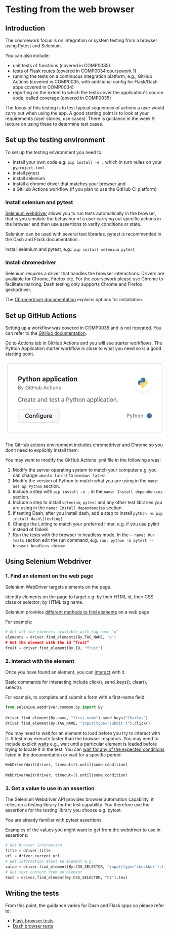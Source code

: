# Testing from the web browser

## Introduction

The coursework focus is on integration or system testing from a browser using Pytest and Selenium.

You can also include:

- unit tests of functions (covered in COMP0035)
- tests of Flask routes (covered in COMP0034 coursework 1)
- running the tests on a continuous integration platform, e.g., GitHub Actions (covered in COMP0035, with additional
  config for Flask/Dash apps covered in COMP0034)
- reporting on the extent to which the tests cover the application's cource code, called coverage (covered in COMP0035)

The focus of this testing is to test typical sequences of actions a user would carry out when using the app. A good
starting point is to look at your requirements (user stories, use cases). There is guidance in the week 9 lecture on
using these to determine test cases.

## Set up the testing environment

To set up the testing environment you need to:

- install your own code e.g. `pip install -e .` which in turn relies on your `pyproject.toml`
- install pytest
- install selenium
- install a chrome driver that matches your browser and
- a GitHub Actions workflow (if you plan to use the GitHub CI platform)

### Install selenium and pytest

[Selenium webdriver](https://www.selenium.dev/documentation/webdriver/) allows you to run tests automatically in the
browser, that is you simulate the behaviour of a user
carrying out specific actions in the browser and then use assertions to verify conditions or state.

Selenium can be used with several test libraries. pytest is recommended in the Dash and Flask documentation.

Install selenium and pytest, e.g.: `pip install selenium pytest`

### Install chromedriver

Selenium requires a driver that handles the browser interactions. Drivers are available for Chrome, Firefox etc. For the
coursework please use Chrome to facilitate marking. Dash testing only supports Chrome and Firefox geckodriver.

The [Chromedriver documentation](https://chromedriver.chromium.org/downloads/version-selection) explains options for
installation.

## Set up GitHub Actions

Setting up a workflow was covered in COMP0035 and is not repeated. You can refer to
the [GitHub documentation](https://docs.github.com/en/actions/automating-builds-and-tests/building-and-testing-python).

Go to Actions tab in GitHub Actions and you will see starter workflows. The Python Application starter workflow is close
to what you need so is a good starting point.

![GitHub Actions starter workflow](gha-workflow.png)

The GitHub actions environment includes chromedriver and Chrome so you don’t need to explicitly install them.

You may want to modify the GitHub Actions .yml file in the following areas:

1. Modify the server operating system to match your computer e.g. you can change `ubuntu-latest` to `windows-latest`
2. Modify the version of Python to match what you are using in the `name: Set up Python` section.
3. Include a step with `pip install –e .` in the `name: Install dependencies` section.
4. Include a step to install `selenium`, `pytest` and any other test libraries you are using in
   the `name: Install dependencies` section.
5. If testing Dash, after you install dash, add a step to install `python -m pip install dash\[testing]`
6. Change the Linting to match your preferred linter, e.g. if you use pylint instead of flake8
7. Run the tests with the browser in headless mode. In the `- name: Run tests` section edit the run command,
   e.g. `run: python -m pytest --browser headless-chrome`

## Using Selenium Webdriver

### 1. Find an element on the web page

Selenium WebDriver targets elements on the page.

Identify elements on the page to target e.g. by their HTML id, their CSS class or selector; by HTML tag name.

Selenium
provides [different methods to find elements](https://www.selenium.dev/documentation/webdriver/elements/finders/) on a
web page

For example:

```python
# Get all the elements available with tag name 'p’ 
elements = driver.find_elements(By.TAG_NAME, 'p’)
# Get the element with the id ”fruit”
fruit = driver.find_element(By.ID, "fruit")
```

### 2. Interact with the element

Once you have found an element, you
can [interact](https://www.selenium.dev/documentation/webdriver/elements/interactions/) with it.

Basic commands for interacting include click(), send_keys(), clear(), select().

For example, to complete and submit a form with a first-name field:

```python
from selenium.webdriver.common.by import By

driver.find_element(By.name, "first-name").send_keys("Charles")
driver.find_element(By.TAG_NAME, "input[type='submit']").click()
```

You may need to wait for an element to load before you try to interact with it. A test may execute faster than the
browser responds. You may need to include explicit [waits](https://www.selenium.dev/documentation/en/webdriver/waits/)
e.g., wait until a particular element is loaded before trying
to locate it in the test. You
can [wait for any of the expected conditions](https://www.selenium.dev/selenium/docs/api/py/webdriver_support/selenium.webdriver.support.expected_conditions.html?highlight=expected)
listed in the documentation or wait for a specific period.

```python
WebDriverWait(driver, timeout=3).until(some_condition)

WebDriverWait(driver, timeout=3).until(some_condition)
```

### 3. Get a value to use in an assertion

The Selenium Webdriver API provides browser automation capability, it relies on a testing library for the test
capability. You therefore use the assertions for the testing library you choose e.g. pytest.

You are already familiar with pytest assertions.

Examples of the values you might want to get from the webdriver to use in assertions:

```python
# Get browser information
title = driver.title
url = driver.current_url
# Get information about an element e.g. 
value = driver.find_element(By.CSS_SELECTOR, "input[type='checkbox']:first-of-type").is_selected()
# Get text content from an element
text = driver.find_element(By.CSS_SELECTOR, "h1").text
```

## Writing the tests
From this point, the guidance varies for Dash and Flask apps so please refer to:

- [Flask browser tests](2-flask.md)
- [Dash browser tests](2-dash.md)
